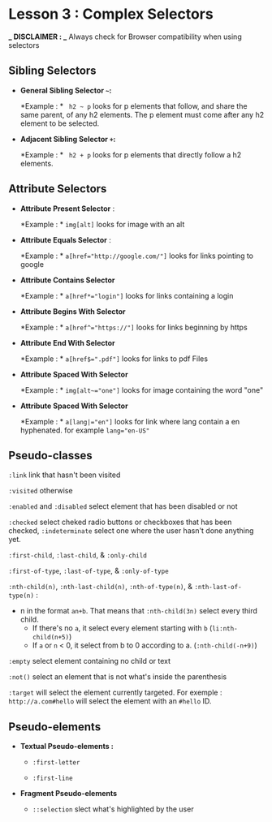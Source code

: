# Lesson 3 : Complex Selectors


**_ DISCLAIMER : _** Always check for Browser compatibility when using selectors

## Sibling Selectors



* **General Sibling Selector `~`:**

   *Example : *
   ` h2 ~ p` looks for p elements that follow, and share the same parent, of any h2 elements. The p element must come after any h2 element to be selected.

* **Adjacent Sibling Selector `+`:**

   *Example : *
   ` h2 + p` looks for  p elements that directly follow a h2 elements.

## Attribute Selectors

* **Attribute Present Selector** :

   *Example : *
   `img[alt]` looks for image with an alt

* **Attribute Equals Selector** :

   *Example : *
   `a[href="http://google.com/"]` looks for links pointing to google

* **Attribute Contains Selector**

   *Example : *
   `a[href*="login"]` looks for links containing a login

* **Attribute Begins With Selector**

   *Example : *
   `a[href^="https://"]` looks for links beginning by https

* **Attribute End With Selector**

   *Example : *
   `a[href$=".pdf"]` looks for links to pdf Files

* **Attribute Spaced With Selector**

   *Example : *
   `img[alt~="one"]` looks for image containing the word "one"

* **Attribute Spaced With Selector**

   *Example : *
   `a[lang|="en"]` looks for link where lang contain a en hyphenated. for example `lang="en-US"`

## Pseudo-classes

`:link` link that hasn't been visited

`:visited` otherwise


`:enabled` and `:disabled` select element that has been disabled or not

`:checked` select cheked radio buttons or checkboxes that has been checked, `:indeterminate` select one where the user hasn't done anything yet.

`:first-child`, `:last-child`, & `:only-child`

`:first-of-type`, `:last-of-type`, & `:only-of-type`

`:nth-child(n)`, `:nth-last-child(n)`, `:nth-of-type(n)`, & `:nth-last-of-type(n)` :

   * n in the format `an+b`. That means that `:nth-child(3n)` select every third child.
      * If there's no `a`, it select every element starting with `b` (`li:nth-child(n+5)`)
      * If `a` or `n` < 0, it select from b to 0 according to a. (`:nth-child(-n+9)`)

`:empty` select element containing no child or text

`:not()` select an element that is not what's inside the parenthesis

`:target` will select the element currently targeted. For exemple : `http://a.com#hello` will select the element with an `#hello` ID.

## Pseudo-elements

* **Textual Pseudo-elements :**
   * `:first-letter`

   * `:first-line`

* **Fragment Pseudo-elements**
   * `::selection` slect what's highlighted by the user
